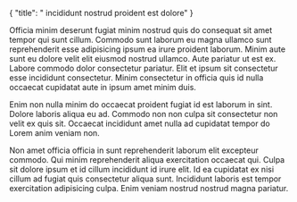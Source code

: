 {
  "title": " incididunt nostrud proident est dolore"
}

Officia minim deserunt fugiat minim nostrud quis do consequat sit amet tempor qui sunt cillum. Commodo sunt laborum eu magna ullamco sunt reprehenderit esse adipisicing ipsum ea irure proident laborum. Minim aute sunt eu dolore velit elit eiusmod nostrud ullamco. Aute pariatur ut est ex. Labore commodo dolor consectetur pariatur. Elit et ipsum sit consectetur esse incididunt consectetur. Minim consectetur in officia quis id nulla occaecat cupidatat aute in ipsum amet minim duis.

Enim non nulla minim do occaecat proident fugiat id est laborum in sint. Dolore laboris aliqua eu ad. Commodo non non culpa sit consectetur non velit ex quis sit. Occaecat incididunt amet nulla ad cupidatat tempor do Lorem anim veniam non.

Non amet officia officia in sunt reprehenderit laborum elit excepteur commodo. Qui minim reprehenderit aliqua exercitation occaecat qui. Culpa sit dolore ipsum et id cillum incididunt id irure elit. Id ea cupidatat ex nisi cillum ad fugiat quis consectetur aliqua sunt. Incididunt laboris est tempor exercitation adipisicing culpa. Enim veniam nostrud nostrud magna pariatur.